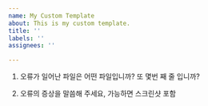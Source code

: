 ```yaml
---
name: My Custom Template
about: This is my custom template.
title: ''
labels: ''
assignees: ''

---
```


1. 오류가 일어난 파일은 어떤 파일입니까? 또 몇번 째 줄 입니까?


2. 오류의 증상을 말씀해 주세요, 가능하면 스크린샷 포함
